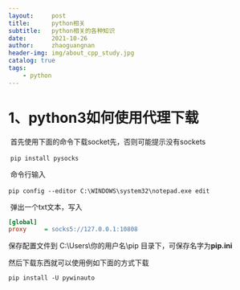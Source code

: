 ```yaml
---
layout:     post
title:      python相关
subtitle:   python相关的各种知识
date:       2021-10-26
author:     zhaoguangnan
header-img: img/about_cpp_study.jpg
catalog: true
tags:
    - python
---
```


# 1、python3如何使用代理下载

​	首先使用下面的命令下载socket先，否则可能提示没有sockets

​	`pip install pysocks`

​	 命令行输入

​	`pip config --editor C:\WINDOWS\system32\notepad.exe edit`

​	弹出一个txt文本，写入

```ini
[global]
proxy     = socks5://127.0.0.1:10808
```

保存配置文件到 C:\Users\你的用户名\pip 目录下，可保存名字为**pip.ini**

然后下载东西就可以使用例如下面的方式下载

`pip install -U pywinauto`






​		
















